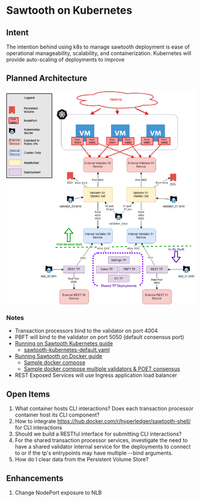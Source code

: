 # Sawtooth on Kubernetes

## Intent

The intention behind using k8s to manage sawtooth deployment is ease of operational manageability, scalability, and containerization. Kubernetes will provide auto-scaling of deployments to improve 

## Planned Architecture

![Architecture Diagram](docs/CambioK8sArchitecture.png)

### Notes

- Transaction processors bind to the validator on port 4004
- PBFT will bind to the validator on port 5050 (default consensus port)
- [Running on Sawtooth Kubernetes guide](https://sawtooth.hyperledger.org/docs/core/releases/latest/app_developers_guide/kubernetes.html)
  - [sawtooth-kubernetes-default.yaml](https://sawtooth.hyperledger.org/docs/core/releases/latest/app_developers_guide/sawtooth-kubernetes-default.yaml)
- [Running Sawtooth on Docker guide](https://sawtooth.hyperledger.org/docs/core/releases/1.0/app_developers_guide/docker.html)
  - [Sample docker compose](https://sawtooth.hyperledger.org/docs/core/releases/1.0/app_developers_guide/sawtooth-default.yaml)
  - [Sample docker compose multiple validators & POET consensus](https://github.com/hyperledger/sawtooth-core/blob/master/docker/compose/sawtooth-default-poet.yaml)
- REST Exposed Services will use Ingress application load balancer

## Open Items
1. What container hosts CLI interactions? Does each transaction processor container host its CLI component?
2. How to integrate https://hub.docker.com/r/hyperledger/sawtooth-shell/ for CLI interactions
3. Should we build a RESTful interface for submitting CLI interactions?
4. For the shared transaction processor services, investigate the need to have a shared validator internal service for the deployments to connect to or if the tp's entrypoints may have multiple --bind arguments.
5. How do I clear data from the Persistent Volume Store?

## Enhancements
1. Change NodePort exposure to NLB